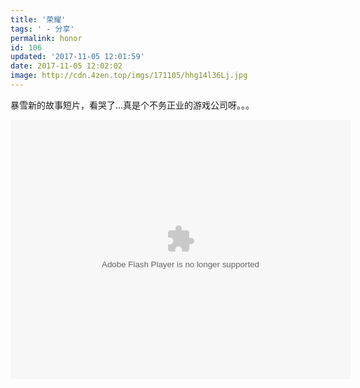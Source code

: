 ```yaml
---
title: '荣耀'
tags: ' - 分享'
permalink: honor
id: 106
updated: '2017-11-05 12:01:59'
date: 2017-11-05 12:02:02
image: http://cdn.4zen.top/imgs/171105/hhg14l36Lj.jpg
---
```


暴雪新的故事短片，看哭了...真是个不务正业的游戏公司呀。。。

<embed height="415" width="544" quality="high" allowfullscreen="true" type="application/x-shockwave-flash" src="//static.hdslb.com/miniloader.swf" flashvars="aid=15996358&page=1" pluginspage="//www.adobe.com/shockwave/download/download.cgi?P1_Prod_Version=ShockwaveFlash"></embed>
